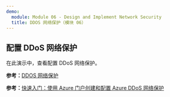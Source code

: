 ```yaml
---
demo:
  module: Module 06 - Design and Implement Network Security
  title: DDOS 网络保护（模块 06）
---
```

## 配置 DDoS 网络保护

在此演示中，查看配置 DDoS 网络保护。

**参考：**[DDOS 网络保护](https://learn.microsoft.com/azure/ddos-protection/manage-ddos-protection)

**参考：**[快速入门：使用 Azure 门户创建和配置 Azure DDoS 网络保护](https://learn.microsoft.com/azure/ddos-protection/manage-ddos-protection)
